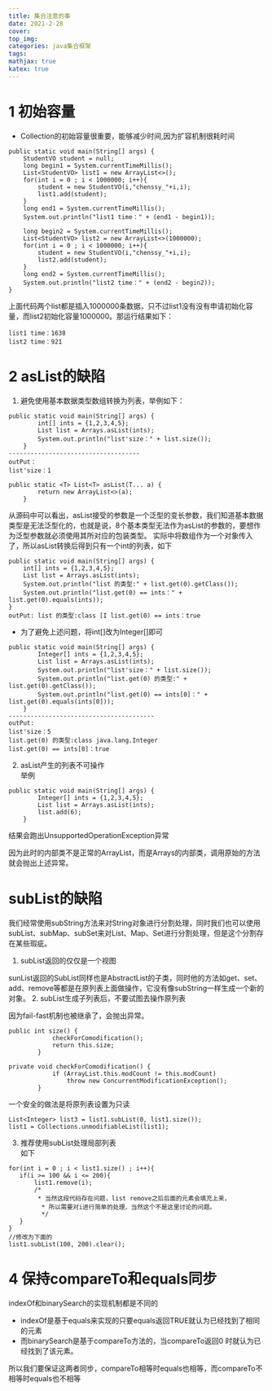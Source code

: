 ```yaml
---
title: 集合注意的事
date: 2021-2-28
cover:
top_img:
categories: java集合框架
tags: 
mathjax: true
katex: true
---
```

# 1 初始容量

- Collection的初始容量很重要，能够减少时间,因为扩容机制很耗时间
```
public static void main(String[] args) {
    StudentVO student = null;
    long begin1 = System.currentTimeMillis();
    List<StudentVO> list1 = new ArrayList<>();
    for(int i = 0 ; i < 1000000; i++){
        student = new StudentVO(i,"chenssy_"+i,i);
        list1.add(student);
    }
    long end1 = System.currentTimeMillis();
    System.out.println("list1 time：" + (end1 - begin1));
    
    long begin2 = System.currentTimeMillis();
    List<StudentVO> list2 = new ArrayList<>(1000000);
    for(int i = 0 ; i < 1000000; i++){
        student = new StudentVO(i,"chenssy_"+i,i);
        list2.add(student);
    }
    long end2 = System.currentTimeMillis();
    System.out.println("list2 time：" + (end2 - begin2));
}
```
上面代码两个list都是插入1000000条数据，只不过list1没有没有申请初始化容量，而list2初始化容量1000000。那运行结果如下：
```
list1 time：1638
list2 time：921
```
# 2 asList的缺陷
1. 避免使用基本数据类型数组转换为列表，举例如下：
```
public static void main(String[] args) {
        int[] ints = {1,2,3,4,5};
        List list = Arrays.asList(ints);
        System.out.println("list'size：" + list.size());
    }
------------------------------------
outPut：
list'size：1
```
```
public static <T> List<T> asList(T... a) {
        return new ArrayList<>(a);
    }
```
从源码中可以看出，asList接受的参数是一个泛型的变长参数，我们知道基本数据类型是无法泛型化的，也就是说，8个基本类型无法作为asList的参数的，要想作为泛型参数就必须使用其所对应的包装类型。
实际中将数组作为一个对象传入了，所以asList转换后得到只有一个int的列表，如下
```
public static void main(String[] args) {
    int[] ints = {1,2,3,4,5};
    List list = Arrays.asList(ints);
    System.out.println("list 的类型:" + list.get(0).getClass());
    System.out.println("list.get(0) == ints：" + list.get(0).equals(ints));
}
outPut: list 的类型:class [I list.get(0) == ints：true
```
- 为了避免上述问题，将int[]改为Integer[]即可
```
public static void main(String[] args) {
        Integer[] ints = {1,2,3,4,5};
        List list = Arrays.asList(ints);
        System.out.println("list'size：" + list.size());
        System.out.println("list.get(0) 的类型:" + list.get(0).getClass());
        System.out.println("list.get(0) == ints[0]：" + list.get(0).equals(ints[0]));
    }
----------------------------------------
outPut:
list'size：5
list.get(0) 的类型:class java.lang.Integer
list.get(0) == ints[0]：true
```
2. asList产生的列表不可操作
<br>举例
```
public static void main(String[] args) {
        Integer[] ints = {1,2,3,4,5};
        List list = Arrays.asList(ints);
        list.add(6);
    }
```
结果会跑出UnsupportedOperationException异常

因为此时的内部类不是正常的ArrayList，而是Arrays的内部类，调用原始的方法就会抛出上述异常。

# subList的缺陷

我们经常使用subString方法来对String对象进行分割处理，同时我们也可以使用subList、subMap、subSet来对List、Map、Set进行分割处理，但是这个分割存在某些瑕疵。

1. subList返回的仅仅是一个视图

sunList返回的SubList同样也是AbstractList的子类，同时他的方法如get、set、add、remove等都是在原列表上面做操作，它没有像subString一样生成一个新的对象。
2. subList生成子列表后，不要试图去操作原列表

因为fail-fast机制也被继承了，会抛出异常。
```
public int size() {
            checkForComodification();
            return this.size;
        }
```
```
private void checkForComodification() {
            if (ArrayList.this.modCount != this.modCount)
                throw new ConcurrentModificationException();
        }
```
一个安全的做法是将原列表设置为只读
```
List<Integer> list3 = list1.subList(0, list1.size());
list1 = Collections.unmodifiableList(list1);
```
3. 推荐使用subList处理局部列表
<br>如下
```
for(int i = 0 ; i < list1.size() ; i++){
   if(i >= 100 && i <= 200){
       list1.remove(i);
       /*
        * 当然这段代码存在问题，list remove之后后面的元素会填充上来，
         * 所以需要对i进行简单的处理，当然这个不是这里讨论的问题。
         */
   }
}
//修改为下面的
list1.subList(100, 200).clear();
```
# 4 保持compareTo和equals同步

indexOf和binarySearch的实现机制都是不同的

- indexOf是基于equals来实现的只要equals返回TRUE就认为已经找到了相同的元素
- 而binarySearch是基于compareTo方法的，当compareTo返回0 时就认为已经找到了该元素。
 
所以我们要保证这两者同步，compareTo相等时equals也相等，而compareTo不相等时equals也不相等